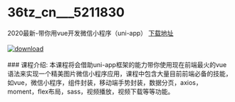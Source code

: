# 36tz_cn___5211830
2020最新-带你用vue开发微信小程序（uni-app）
[下载地址](http://www.36tz.cn/article/5211830 "下载地址")
<br/></br>[![download](http://36tz.cn/muke_img/2020_04_2-10-300x175.png "下载地址")](http://www.36tz.cn/article/5211830 "下载地址")
<br/></br>### 课程介绍:
本课程将会借助uni-app框架的能力带你使用现在前端最火的vue语法来实现一个精美图片微信小程序应用，课程中包含大量目前前端必备的技能，如vue，微信小程序，组件封装，移动端手势封装，数据分页，axios，moment，flex布局，sass，视频播放，视频下载等等功能。


